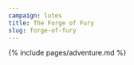 ```yaml
---
campaign: lutes
title: The Forge of Fury
slug: forge-of-fury
---
```


{% include pages/adventure.md %}
